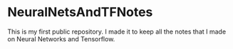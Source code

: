 # NeuralNetsAndTFNotes
This is my first public repository. I made it to keep all the notes that I made on Neural Networks and Tensorflow.

